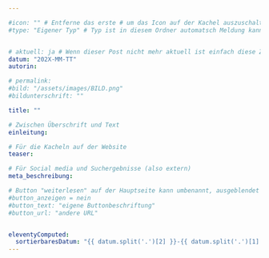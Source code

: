 ```yaml
---

#icon: "" # Entferne das erste # um das Icon auf der Kachel auszuschalten
#type: "Eigener Typ" # Typ ist in diesem Ordner automatsch Meldung kann aber hier überschrieben werden z.B. mit "Veröffentlichung" - der Typ erscheint in der Kachel über der Überschrift


# aktuell: ja # Wenn dieser Post nicht mehr aktuell ist einfach diese Zeile mit # am Anfang der Zeile auskommentieren
datum: "202X-MM-TT"
autorin: 

# permalink:
#bild: "/assets/images/BILD.png"
#bildunterschrift: ""

title: ""

# Zwischen Überschrift und Text
einleitung: 

# Für die Kacheln auf der Website
teaser: 

# Für Social media und Suchergebnisse (also extern)
meta_beschreibung: 

# Button "weiterlesen" auf der Hauptseite kann umbenannt, ausgeblendet und zu anderer z.B. Externer URL zeigen
#button_anzeigen = nein 
#button_text: "eigene Buttonbeschriftung"
#button_url: "andere URL"


eleventyComputed:
  sortierbaresDatum: "{{ datum.split('.')[2] }}-{{ datum.split('.')[1] }}-{{ datum.split('.')[0] }}"
---
```

